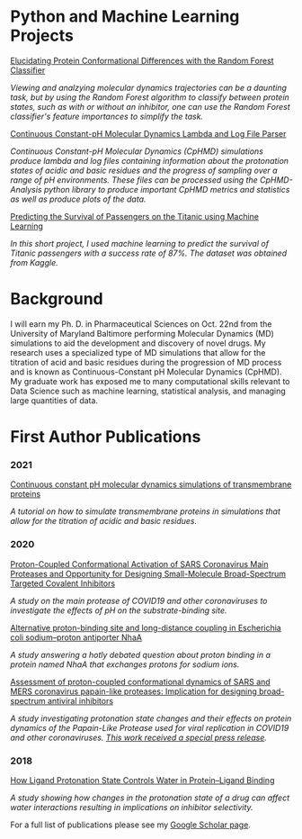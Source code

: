 # Python and Machine Learning Projects

[Elucidating Protein Conformational Differences with the Random Forest Classifier](https://hendejac.github.io/Protein-Conformations/)

*Viewing and analzying molecular dynamics trajectories can be a daunting task, but by using the Random Forest algorithm to classify between protein states, such as with or without an inhibitor, one can use the Random Forest classifier's feature importances to simplify the task.* 

[Continuous Constant-pH Molecular Dynamics Lambda and Log File Parser](https://hendejac.github.io/CpHMD-Analysis/)

*Continuous Constant-pH Molecular Dynamics (CpHMD) simulations produce lambda and log files containing information about the protonation states of acidic and basic residues and the progress of sampling over a range of pH environments. These files can be processed using the CpHMD-Analysis python library to produce important CpHMD metrics and statistics as well as produce plots of the data.*

[Predicting the Survival of Passengers on the Titanic using Machine Learning](https://hendejac.github.io/titanic_ml/)

*In this short project, I used machine learning to predict the survival of Titanic passengers with a success rate of 87%. The dataset was obtained from Kaggle.*

# Background 

I will earn my Ph. D. in Pharmaceutical Sciences on Oct. 22nd from the University of Maryland Baltimore performing Molecular Dynamics (MD) simulations to aid the development and discovery of novel drugs.
My research uses a specialized type of MD simulations that allow for the titration of acid and basic residues during the progression of MD process and is known as Continuous-Constant pH Molecular Dynamics (CpHMD).
My graduate work has exposed me to many computational skills relevant to Data Science such as machine learning, statistical analysis, and managing large quantities of data.

# First Author Publications
### 2021
[Continuous constant pH molecular dynamics simulations of transmembrane proteins](https://www.ncbi.nlm.nih.gov/pmc/articles/PMC8062021/)

*A tutorial on how to simulate transmembrane proteins in simulations that allow for the titration of acidic and basic residues.*

### 2020
[Proton-Coupled Conformational Activation of SARS Coronavirus Main Proteases and Opportunity for Designing Small-Molecule Broad-Spectrum Targeted Covalent Inhibitors](https://pubs.acs.org/doi/abs/10.1021/jacs.0c10770)

*A study on the main protease of COVID19 and other coronaviruses to investigate the effects of pH on the substrate-binding site.*

[Alternative proton-binding site and long-distance coupling in Escherichia coli sodium–proton antiporter NhaA](https://www.pnas.org/content/117/41/25517.short)

*A study answering a hotly debated question about proton binding in a protein named NhaA that exchanges protons for sodium ions.*

[Assessment of proton-coupled conformational dynamics of SARS and MERS coronavirus papain-like proteases: Implication for designing broad-spectrum antiviral inhibitors](https://aip.scitation.org/doi/full/10.1063/5.0020458)

*A study investigating protonation state changes and their effects on protein dynamics of the Papain-Like Protease used for viral replication in COVID19 and other coronaviruses. [This work received a special press release](https://www.eurekalert.org/pub_releases/2020-09/aiop-pta090920.php).*

### 2018 
[How Ligand Protonation State Controls Water in Protein–Ligand Binding](https://pubs.acs.org/doi/abs/10.1021/acs.jpclett.8b02440)

*A study showing how changes in the protonation state of a drug can affect water interactions resulting in implications on inhibitor selectivity.*

For a full list of publications please see my [Google Scholar page](https://scholar.google.com/citations?hl=en&user=cje-_qEAAAAJ&view_op=list_works&sortby=pubdate).
